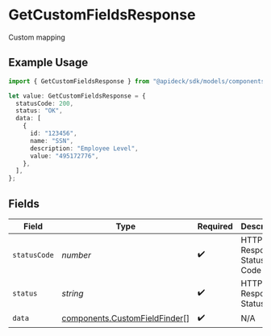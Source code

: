 # GetCustomFieldsResponse

Custom mapping

## Example Usage

```typescript
import { GetCustomFieldsResponse } from "@apideck/sdk/models/components";

let value: GetCustomFieldsResponse = {
  statusCode: 200,
  status: "OK",
  data: [
    {
      id: "123456",
      name: "SSN",
      description: "Employee Level",
      value: "495172776",
    },
  ],
};
```

## Fields

| Field                                                                          | Type                                                                           | Required                                                                       | Description                                                                    | Example                                                                        |
| ------------------------------------------------------------------------------ | ------------------------------------------------------------------------------ | ------------------------------------------------------------------------------ | ------------------------------------------------------------------------------ | ------------------------------------------------------------------------------ |
| `statusCode`                                                                   | *number*                                                                       | :heavy_check_mark:                                                             | HTTP Response Status Code                                                      | 200                                                                            |
| `status`                                                                       | *string*                                                                       | :heavy_check_mark:                                                             | HTTP Response Status                                                           | OK                                                                             |
| `data`                                                                         | [components.CustomFieldFinder](../../models/components/customfieldfinder.md)[] | :heavy_check_mark:                                                             | N/A                                                                            |                                                                                |